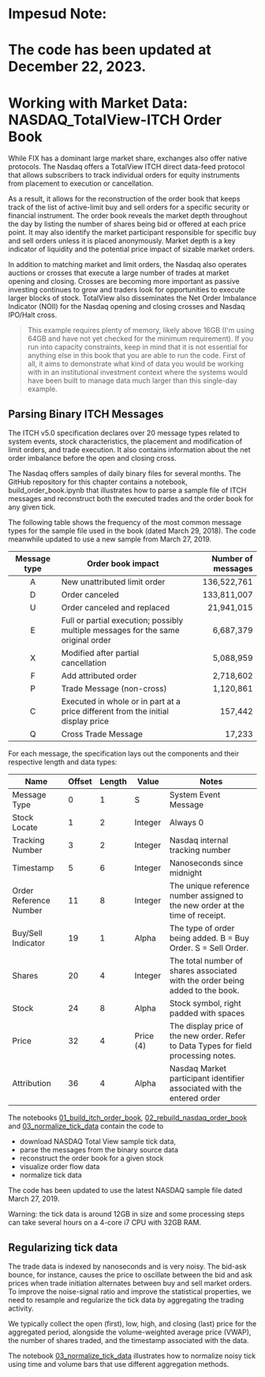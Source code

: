 # Impesud Note:
# The code has been updated at December 22, 2023.

# Working with Market Data: NASDAQ_TotalView-ITCH Order Book

While FIX has a dominant large market share, exchanges also offer native protocols. The Nasdaq offers a TotalView ITCH direct data-feed protocol that allows subscribers to track individual orders for equity instruments from placement to execution or cancellation.

As a result, it allows for the reconstruction of the order book that keeps track of the list of active-limit buy and sell orders for a specific security or financial instrument. The order book reveals the market depth throughout the day by listing the number of shares being bid or offered at each price point. It may also identify the market participant responsible for specific buy and sell orders unless it is placed anonymously. Market depth is a key indicator of liquidity and the potential price impact of sizable market orders. 

In addition to matching market and limit orders, the Nasdaq also operates auctions or crosses that execute a large number of trades at market opening and closing. Crosses are becoming more important as passive investing continues to grow and traders look for opportunities to execute larger blocks of stock. TotalView also disseminates the Net Order Imbalance Indicator (NOII) for the Nasdaq opening and closing crosses and Nasdaq IPO/Halt cross.

> This example requires plenty of memory, likely above 16GB (I'm using 64GB and have not yet checked for the minimum requirement). If you run into capacity constraints, keep in mind that it is not essential for anything else in this book that you are able to run the code. First of all, it aims to demonstrate what kind of data you would be working with in an institutional investment context where the systems would have been built to manage data much larger than this single-day example. 

## Parsing Binary ITCH Messages

The ITCH v5.0 specification declares over 20 message types related to system events, stock characteristics, the placement and modification of limit orders, and trade execution. It also contains information about the net order imbalance before the open and closing cross.

The Nasdaq offers samples of daily binary files for several months. The GitHub repository for this chapter contains a notebook, build_order_book.ipynb that illustrates how to parse a sample file of ITCH messages and reconstruct both the executed trades and the order book for any given tick. 

The following table shows the frequency of the most common message types for the sample file used in the book (dated March 29, 2018). The code meanwhile updated to use a new sample from March 27, 2019.

| Message type | Order book impact                                                                  | Number of messages |
|:------------:|------------------------------------------------------------------------------------|-------------------:|
| A            | New unattributed limit order                                                       | 136,522,761        |
| D            | Order canceled                                                                     | 133,811,007        |
| U            | Order canceled and replaced                                                        | 21,941,015         |
| E            | Full or partial execution; possibly multiple messages for the same original order  | 6,687,379          |
| X            | Modified after partial cancellation                                                | 5,088,959          |
| F            | Add attributed order                                                               | 2,718,602          |
| P            | Trade Message (non-cross)                                                          | 1,120,861          |
| C            | Executed in whole or in part at a price different from the initial display price   | 157,442            |
| Q            | Cross Trade Message                                                                | 17,233             |

For each message, the specification lays out the components and their respective length and data types:


| Name                    | Offset  | Length  | Value      | Notes                                                                                |
|-------------------------|---------|---------|------------|--------------------------------------------------------------------------------------|
| Message Type            | 0       | 1       | S          | System Event Message                                                                 |
| Stock Locate            | 1       | 2       | Integer    | Always 0                                                                             |
| Tracking Number         | 3       | 2       | Integer    | Nasdaq internal tracking number                                                      |
| Timestamp               | 5       | 6       | Integer    | Nanoseconds since midnight                                                           |
| Order Reference Number  | 11      | 8       | Integer    | The unique reference number assigned to the new order at the time of receipt.        |
| Buy/Sell Indicator      | 19      | 1       | Alpha      | The type of order being added. B = Buy Order. S = Sell Order.                        |
| Shares                  | 20      | 4       | Integer    | The total number of shares associated with the order being added to the book.        |
| Stock                   | 24      | 8       | Alpha      | Stock symbol, right padded with spaces                                               |
| Price                   | 32      | 4       | Price (4)  | The display price of the new order. Refer to Data Types for field processing notes.  |
| Attribution             | 36      | 4       | Alpha      | Nasdaq Market participant identifier associated with the entered order               |

The notebooks [01_build_itch_order_book](01_parse_itch_order_flow_messages.ipynb), [02_rebuild_nasdaq_order_book](02_rebuild_nasdaq_order_book.ipynb) and [03_normalize_tick_data](03_normalize_tick_data.ipynb) contain the code to
- download NASDAQ Total View sample tick data,
- parse the messages from the binary source data
- reconstruct the order book for a given stock
- visualize order flow data
- normalize tick data

The code has been updated to use the latest NASDAQ sample file dated March 27, 2019.

Warning: the tick data is around 12GB in size and some processing steps can take several hours on a 4-core i7 CPU with 32GB RAM. 

## Regularizing tick data

The trade data is indexed by nanoseconds and is very noisy. The bid-ask bounce, for instance, causes the price to oscillate between the bid and ask prices when trade initiation alternates between buy and sell market orders. To improve the noise-signal ratio and improve the statistical properties, we need to resample and regularize the tick data by aggregating the trading activity.

We typically collect the open (first), low, high, and closing (last) price for the aggregated period, alongside the volume-weighted average price (VWAP), the number of shares traded, and the timestamp associated with the data.

The notebook [03_normalize_tick_data](03_normalize_tick_data.ipynb) illustrates how to normalize noisy tick using time and volume bars that use different aggregation methods.